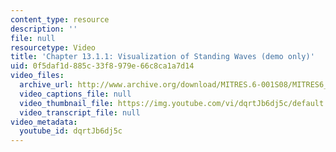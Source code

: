 ```yaml
---
content_type: resource
description: ''
file: null
resourcetype: Video
title: 'Chapter 13.1.1: Visualization of Standing Waves (demo only)'
uid: 0f5daf1d-885c-33f8-979e-66c8ca1a7d14
video_files:
  archive_url: http://www.archive.org/download/MITRES.6-001S08/MITRES6_001S08_13-1-1_demo_220k.mp4
  video_captions_file: null
  video_thumbnail_file: https://img.youtube.com/vi/dqrtJb6dj5c/default.jpg
  video_transcript_file: null
video_metadata:
  youtube_id: dqrtJb6dj5c
---
```


